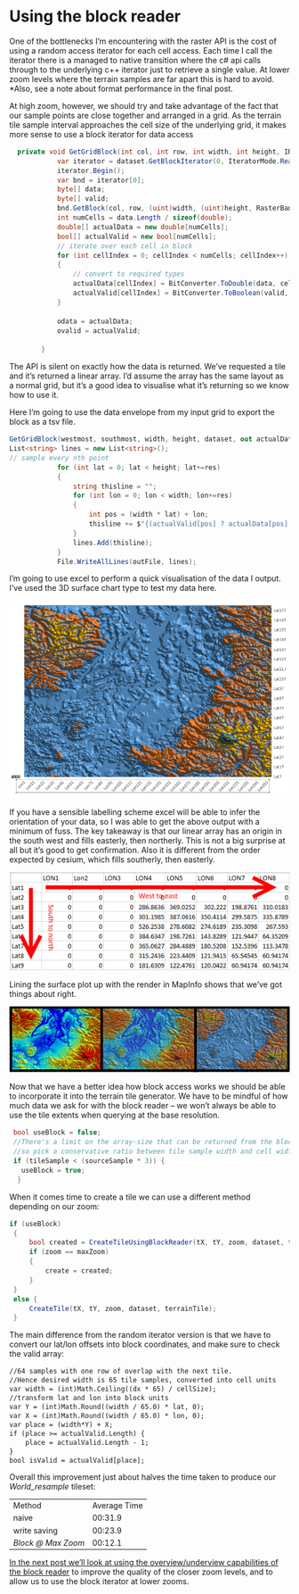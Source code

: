 # Using the block reader

One of the bottlenecks I’m encountering with the raster API is the cost of using a random access iterator for each cell access.  Each time I call the iterator there is a managed to native transition where the c# api calls through to the underlying c++ iterator just to retrieve a single value.  At lower zoom levels where the terrain samples are far apart this is hard to avoid. *Also, see a note about format performance in the final post.

At high zoom, however, we should try and take advantage of the fact that our sample points are close together and arranged in a grid.  As the terrain tile sample interval approaches the cell size of the underlying grid, it makes more sense to use a block iterator for data access
```c#
  private void GetGridBlock(int col, int row, int width, int height, IRasterDataset dataset, out double[] odata, out bool[] ovalid) {
            var iterator = dataset.GetBlockIterator(0, IteratorMode.Read);
            iterator.Begin();
            var bnd = iterator[0];
            byte[] data;
            byte[] valid;
            bnd.GetBlock(col, row, (uint)width, (uint)height, RasterBandDataType.RealDouble, out data, out valid);
            int numCells = data.Length / sizeof(double);
            double[] actualData = new double[numCells];
            bool[] actualValid = new bool[numCells];
            // iterate over each cell in block
            for (int cellIndex = 0; cellIndex < numCells; cellIndex++)
            {
                // convert to required types
                actualData[cellIndex] = BitConverter.ToDouble(data, cellIndex * sizeof(double));
                actualValid[cellIndex] = BitConverter.ToBoolean(valid, cellIndex);
            }

            odata = actualData;
            ovalid = actualValid;

        }
```
The API is silent on exactly how the data is returned.  We’ve requested a tile and it’s returned a linear array.  I’d assume the array has the same layout as a normal grid, but it’s a good idea to visualise what it’s returning so we know how to use it.

Here I’m going to use the data envelope from my input grid to export the block as a tsv file.
```c#
GetGridBlock(westmost, southmost, width, height, dataset, out actualData, out actualValid);
List<string> lines = new List<string>();
// sample every nth point
            for (int lat = 0; lat < height; lat+=res)
            {
                string thisline = "";
                for (int lon = 0; lon < width; lon+=res)
                {
                    int pos = (width * lat) + lon;
                    thisline += $"{(actualValid[pos] ? actualData[pos] : 0)}\t";
                }
                lines.Add(thisline);
            }
            File.WriteAllLines(outFile, lines);
```
I’m going to use excel to perform a quick visualisation of the data I output. I’ve used the 3D surface chart type to test my data here.

![surface Plot](images\image_5.png)

If you have a sensible labelling scheme excel will be able to infer the orientation of your data, so I was able to get the above output with a minimum of fuss. The key takeaway is that our linear array has an origin in the south west and fills easterly, then northerly.  This is not a big surprise at all but it’s good to get confirmation. Also it is different from the order expected by cesium, which fills southerly, then easterly.

![Tabular](images\image_6.png)

Lining the surface plot up with the render in MapInfo shows that we’ve got things about right.

![Overlap plot](images\image_7.png)

Now that we have a better idea how block access works we should be able to incorporate it into the terrain tile generator. We have to be mindful of how much data we ask for with the block reader – we won’t always be able to use the tile extents when querying at the base resolution.

```c#
 bool useBlock = false;  
 //There's a limit on the array-size that can be returned from the block reader
 //so pick a conservative ratio between tile sample width and cell width
 if (tileSample < (sourceSample * 3)) {
   useBlock = true;
  }
  ```
When it comes time to create a tile we can use a different method depending on our zoom:
```c#
if (useBlock)
 {
     bool created = CreateTileUsingBlockReader(tX, tY, zoom, dataset, terrainTile);
     if (zoom == maxZoom)
     {
         create = created;
     }
 }
 else {
     CreateTile(tX, tY, zoom, dataset, terrainTile);
 }
```
The main difference from the random iterator version is that we have to convert our lat/lon offsets into block coordinates, and make sure to check the valid array:
```
//64 samples with one row of overlap with the next tile.
//Hence desired width is 65 tile samples, converted into cell units
var width = (int)Math.Ceiling((dx * 65) / cellSize);
//transform lat and lon into block units
var Y = (int)Math.Round((width / 65.0) * lat, 0);
var X = (int)Math.Round((width / 65.0) * lon, 0);
var place = (width*Y) + X;
if (place >= actualValid.Length) {
    place = actualValid.Length - 1;
}
bool isValid = actualValid[place];
```
Overall this improvement just about halves the time taken to produce our *World_resample* tileset:

<table>
  <tr>
    <td>Method</td>
    <td>Average Time</td>
  </tr>
  <tr>
    <td>naive</td>
    <td>00:31.9</td>
  </tr>
  <tr>
    <td>write saving</td>
    <td>00:23.9</td>
  </tr>
  <tr>
  <td><em>Block @ Max Zoom</em></td>
    <td>00:12.1</td>
  </tr>
</table>

[In the next post we’ll look at using the overview/underview capabilities of the block reader](OverUnderview.md) to improve the quality of the closer zoom levels, and to allow us to use the block iterator at lower zooms.
